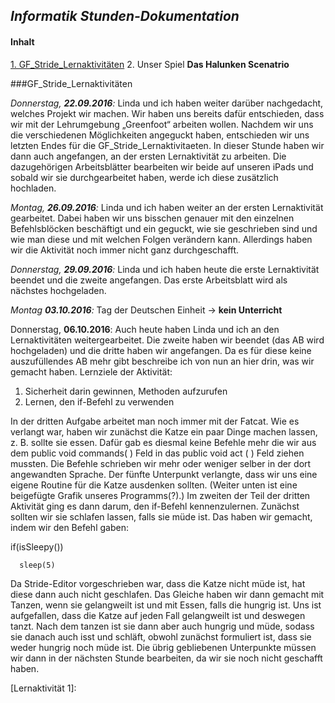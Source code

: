 ## _Informatik Stunden-Dokumentation_

#### **Inhalt**
[1. GF_Stride_Lernaktivitäten](GF_S._L.)
2. Unser Spiel **Das Halunken Scenatrio**

###GF_Stride_Lernaktivitäten<a name="GF_S._L."></a>
  
  _Donnerstag, **22.09.2016**:_
  Linda und ich haben weiter darüber nachgedacht, welches Projekt wir machen. Wir haben uns bereits dafür entschieden, dass wir     mit der Lehrumgebung „Greenfoot“ arbeiten wollen. Nachdem wir uns die verschiedenen Möglichkeiten angeguckt haben, entschieden     wir uns letzten Endes für die GF_Stride_Lernaktivitaeten.
  In dieser Stunde haben wir dann auch angefangen, an der ersten Lernaktivität zu arbeiten. Die dazugehörigen Arbeitsblätter         bearbeiten wir beide auf unseren iPads und sobald wir sie durchgearbeitet haben, werde ich diese zusätzlich hochladen.
  
  _Montag, **26.09.2016**:_
  Linda und ich haben weiter an der ersten Lernaktivität gearbeitet. Dabei haben wir uns bisschen genauer mit den einzelnen         Befehlsblöcken beschäftigt und ein geguckt, wie sie geschrieben sind und wie man diese und mit welchen Folgen verändern kann.     Allerdings haben wir die Aktivität noch immer nicht ganz durchgeschafft.

  _Donnerstag, **29.09.2016**:_
  Linda und ich haben heute die erste Lernaktivität beendet und die zweite angefangen. Das erste Arbeitsblatt wird als nächstes     hochgeladen.
  
  _Montag **03.10.2016**:_ Tag der Deutschen Einheit → **kein Unterricht**
  
  Donnerstag, **06.10.2016**:
  Auch heute haben Linda und ich an den Lernaktivitäten weitergearbeitet. Die zweite haben wir beendet (das AB wird hochgeladen)   und die dritte haben wir angefangen. Da es für diese keine auszufüllendes AB mehr gibt beschreibe ich von nun an hier drin,    was   wir gemacht haben.
  Lernziele der Aktivität:
  1. Sicherheit darin gewinnen, Methoden aufzurufen
  2. Lernen, den if-Befehl zu verwenden 
  
  In der dritten Aufgabe arbeitet man noch immer mit der Fatcat. Wie es verlangt war, haben wir zunächst die Katze ein paar       Dinge machen lassen, z. B. sollte sie essen. Dafür gab es diesmal keine Befehle mehr die wir aus dem public void commands( )  Feld in das public void act ( ) Feld ziehen mussten. Die Befehle schrieben wir mehr oder weniger selber in der dort angewandten   Sprache. Der fünfte Unterpunkt verlangte, dass wir uns eine eigene Routine für die Katze ausdenken sollten. (Weiter unten ist   eine beigefügte Grafik unseres Programms(?).) 
  Im zweiten der Teil der dritten Aktivität ging es dann darum, den if-Befehl kennenzulernen. Zunächst sollten wir sie schlafen   lassen, falls sie müde ist. Das haben wir gemacht, indem wir den Befehl gaben: 


  if(isSleepy())
  
	  sleep(5)
    
    
 Da Stride-Editor vorgeschrieben war, dass die Katze nicht müde ist, hat diese dann auch nicht geschlafen. Das Gleiche haben   wir dann gemacht mit Tanzen, wenn sie gelangweilt ist und mit Essen, falls die hungrig ist. Uns ist aufgefallen, dass die Katze   auf jeden Fall gelangweilt ist und deswegen tanzt. Nach dem tanzen ist sie dann aber auch hungrig und müde, sodass sie danach   auch isst und schläft, obwohl zunächst formuliert ist, dass sie weder  hungrig noch müde ist.
  Die übrig gebliebenen Unterpunkte müssen wir dann in der nächsten Stunde bearbeiten, da wir sie noch nicht geschafft haben.

  [Lernaktivität 1]:



